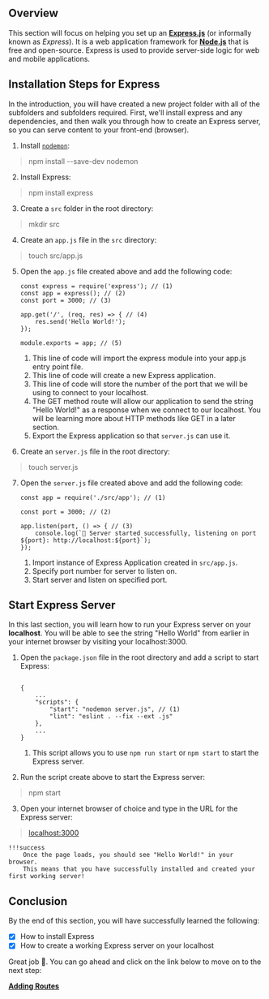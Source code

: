 ## Overview

This section will focus on helping you set up an [**Express.js**](https://expressjs.com/) (or informally known as *Express*).
It is a web application framework for [**Node.js**](https://nodejs.org/) that is free and open-source. 
Express is used to provide server-side logic for web and mobile applications.

## Installation Steps for Express

In the introduction, you will have created a new project folder with all of the subfolders and subfolders required. First, we'll install express and any dependencies, and then walk you through how to create an Express server, so you can serve content to your front-end (browser).

1. Install [`nodemon`](https://github.com/remy/nodemon):
> npm install --save-dev nodemon

2. Install Express:
> npm install express

3. Create a `src` folder in the root directory:
> mkdir src

4. Create an `app.js` file in the `src` directory:
> touch src/app.js


5. Open the `app.js` file created above and add the following code:

    ``` { .js .annotate} 
    const express = require('express'); // (1)
    const app = express(); // (2)
    const port = 3000; // (3)
      
    app.get('/', (req, res) => { // (4)
        res.send('Hello World!');
    });
      
    module.exports = app; // (5)
    ```

    1. This line of code will import the express module into your app.js entry point file.
    2. This line of code will create a new Express application.
    3. This line of code will store the number of the port that we will be using to connect to your localhost.
    4. The GET method route will allow our application to send the string "Hello World!" as a response when we connect to our localhost. You will be learning more about HTTP methods like GET in a later section.
    5. Export the Express application so that `server.js` can use it.
   

6. Create an `server.js` file in the root directory:
> touch server.js


7. Open the `server.js` file created above and add the following code:

      ``` { .js .annotate }
      const app = require('./src/app'); // (1)
      
      const port = 3000; // (2)
      
      app.listen(port, () => { // (3)
          console.log(`🚀 Server started successfully, listening on port ${port}: http://localhost:${port}`);
      });
      
      ```

      1. Import instance of Express Application created in `src/app.js`.
      2. Specify port number for server to listen on.
      3. Start server and listen on specified port.

## Start Express Server

In this last section, you will learn how to run your Express server on your **localhost**. You will be able to see the string "Hello World" from earlier in your internet browser by visiting your localhost:3000.

1. Open the `package.json` file in the root directory and add a script to start Express:

    ``` { .js .annotate hl_lines="4"} 
    
    {
        ...
        "scripts": {
            "start": "nodemon server.js", // (1)
            "lint": "eslint . --fix --ext .js"
        },
        ...
    }
    ```
    
    1. This script allows you to use `npm run start` or `npm start` to start the Express server.

2. Run the script create above to start the Express server:
> npm start

3. Open your internet browser of choice and type in the URL for the Express server:
> [localhost:3000](http://localhost:3000)

    !!!success
        Once the page loads, you should see "Hello World!" in your browser.
        This means that you have successfully installed and created your first working server!

[comment]: <> (    ![Express Success]&#40;images/installing-express-step3b.png&#41;{ align=left })


## Conclusion

By the end of this section, you will have successfully learned the following:

- [x] How to install Express
- [x] How to create a working Express server on your localhost

Great job 🤗. You can go ahead and click on the link below to move on to the next step:

**[Adding Routes](/pages/routes)**